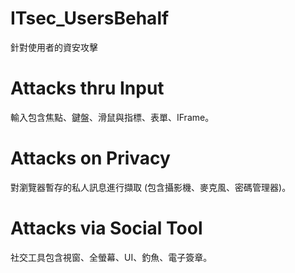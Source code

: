 # ITsec_UsersBehalf
針對使用者的資安攻擊

# Attacks thru Input

輸入包含焦點、鍵盤、滑鼠與指標、表單、IFrame。

# Attacks on Privacy

對瀏覽器暫存的私人訊息進行擷取 (包含攝影機、麥克風、密碼管理器)。

# Attacks via Social Tool

社交工具包含視窗、全螢幕、UI、釣魚、電子簽章。

